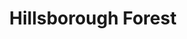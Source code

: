 ---
title: "Hillsborough Forest"
address: "Hillsborough Forest, Hillsborough, Co. Antrim, BT26 6DP"
tel: "+44 (0)28 9064 7256"
county: "Antrim"
category: "Parks"
type: "Content"
lat: "54.46516799926758"
lng: "-6.074091911315918"
---